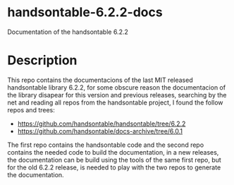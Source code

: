 # handsontable-6.2.2-docs
Documentation of the handsontable 6.2.2

# Description
This repo contains the documentacions of the last MIT released handsontable library 6.2.2, for some obscure reason the documentacion of the library disapear for this version and previous releases, searching by the net and reading all repos from the handsontable project, I found the follow repos and trees:

- https://github.com/handsontable/handsontable/tree/6.2.2
- https://github.com/handsontable/docs-archive/tree/6.0.1

The first repo contains the handsontable code and the second repo contains the needed code to build the documentation, in a new releases, the documentation can be build using the tools of the same first repo, but for the old 6.2.2 release, is needed to play with the two repos to generate the documentation.
